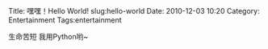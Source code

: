 Title: 嘿嘿！Hello World!
slug:hello-world
Date: 2010-12-03 10:20
Category: Entertainment
Tags:entertainment

生命苦短 我用Python哟~
